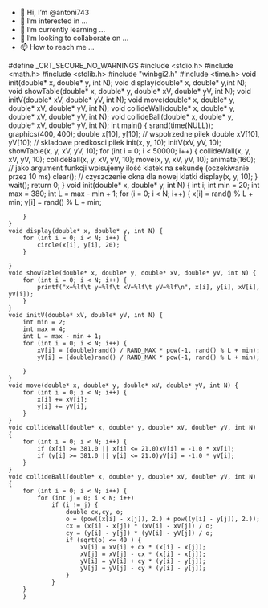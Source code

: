 - 👋 Hi, I’m @antoni743
- 👀 I’m interested in ...
- 🌱 I’m currently learning ...
- 💞️ I’m looking to collaborate on ...
- 📫 How to reach me ...

#define _CRT_SECURE_NO_WARNINGS
#include <stdio.h>
#include <math.h>
#include <stdlib.h>
#include "winbgi2.h"
#include <time.h>
void init(double* x, double* y, int N);
void display(double* x, double* y,int N);
void showTable(double* x, double* y, double* xV, double* yV, int N);
void initV(double* xV, double* yV, int N);
void move(double* x, double* y, double* xV, double* yV, int N);
void collideWall(double* x, double* y, double* xV, double* yV, int N);
void collideBall(double* x, double* y, double* xV, double* yV, int N);
int main()
{
    srand(time(NULL));
    graphics(400, 400);
    double x[10], y[10];        // wspolrzedne pilek
    double xV[10], yV[10];      // skladowe predkosci pilek
    init(x, y, 10);
    initV(xV, yV, 10);
    showTable(x, y, xV, yV, 10);
    for (int i = 0; i < 50000; i++) {
        collideWall(x, y, xV, yV, 10);
        collideBall(x, y, xV, yV, 10);
        move(x, y, xV, yV, 10);
        animate(160);   // jako argument funkcji wpisujemy ilość klatek na sekundę (oczekiwanie przez 10 ms)
        clear();        // czyszczenie okna dla nowej klatki
        display(x, y, 10);
    }
        wait();
        return 0;
    }
    void init(double* x, double* y, int N) {
        int i;
        int min = 20;
        int max = 380;
        int L = max - min + 1;
        for (i = 0; i < N; i++) {
            x[i] = rand() % L + min;
            y[i] = rand() % L + min;

        }
    }
    void display(double* x, double* y, int N) {
        for (int i = 0; i < N; i++) {
            circle(x[i], y[i], 20);
        }

    }
    void showTable(double* x, double* y, double* xV, double* yV, int N) {
        for (int i = 0; i < N; i++) {
            printf("x=%lf\t y=%lf\t xV=%lf\t yV=%lf\n", x[i], y[i], xV[i], yV[i]);
        }
    }
    void initV(double* xV, double* yV, int N) {
        int min = 2;
        int max = 4;
        int L = max - min + 1;
        for (int i = 0; i < N; i++) {
            xV[i] = (double)rand() / RAND_MAX * pow(-1, rand() % L + min);
            yV[i] = (double)rand() / RAND_MAX * pow(-1, rand() % L + min);

        }
    }
    void move(double* x, double* y, double* xV, double* yV, int N) {
        for (int i = 0; i < N; i++) {
            x[i] += xV[i];
            y[i] += yV[i];
        }
    }
    void collideWall(double* x, double* y, double* xV, double* yV, int N) {
        for (int i = 0; i < N; i++) {
            if (x[i] >= 381.0 || x[i] <= 21.0)xV[i] = -1.0 * xV[i];
            if (y[i] >= 381.0 || y[i] <= 21.0)yV[i] = -1.0 * yV[i];
        }
    }
    void collideBall(double* x, double* y, double* xV, double* yV, int N) {
        for (int i = 0; i < N; i++) {
            for (int j = 0; i < N; i++)
                if (i != j) {
                    double cx,cy, o;
                    o = (pow((x[i] - x[j]), 2.) + pow((y[i] - y[j]), 2.));
                    cx = (x[i] - x[j]) * (xV[i] - xV[j]) / o;
                    cy = (y[i] - y[j]) * (yV[i] - yV[j]) / o;
                    if (sqrt(o) <= 40 ) {
                        xV[i] = xV[i] + cx * (x[i] - x[j]);
                        xV[j] = xV[j] - cx * (x[i] - x[j]);
                        yV[i] = yV[i] + cy * (y[i] - y[j]);
                        yV[j] = yV[j] - cy * (y[i] - y[j]);
                    }
                }
        }
        }
    
